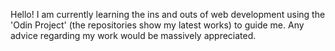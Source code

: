 Hello! I am currently learning the ins and outs of web development using the 'Odin Project' (the repositories show my latest works) to guide me. Any advice regarding my work would be massively appreciated.



<!---
SamHughes971/SamHughes971 is a ✨ special ✨ repository because its `README.md` (this file) appears on your GitHub profile.
You can click the Preview link to take a look at your changes.
--->
